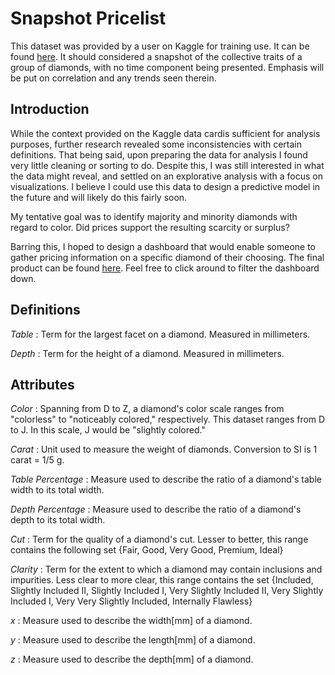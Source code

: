# Snapshot Pricelist

This dataset was provided by a user on Kaggle for training use. It can be found [here](https://www.kaggle.com/datasets/shivam2503/diamonds). 
It should considered a snapshot of the collective traits of a group of diamonds, with no time component being presented. 
Emphasis will be put on correlation and any trends seen therein. 

## Introduction 

While the context provided on the Kaggle data cardis sufficient for analysis purposes, further research revealed some inconsistencies with
certain definitions. That being said, upon preparing the data for analysis I found very little cleaning or sorting to do. Despite this, 
I was still interested in what the data might reveal, and settled on an explorative analysis with a focus on visualizations. 
I believe I could use this data to design a predictive model in the future and will likely do this fairly soon. 

My tentative goal was to identify majority and minority diamonds with regard to color. Did prices support the resulting scarcity or surplus? 

Barring this, I hoped to design a dashboard that would enable someone to gather pricing information on a specific diamond of their choosing.
The final product can be found [here](https://public.tableau.com/views/DiamondShoppingDashboard/Dashboard?:language=en-US&:display_count=n&:origin=viz_share_link). Feel free to click around to filter the dashboard down. 

## Definitions

*Table* : Term for the largest facet on a diamond. Measured in millimeters.

*Depth* : Term for the height of a diamond. Measured in millimeters.

## Attributes
*Color* : Spanning from D to Z, a diamond's color scale ranges from "colorless" to "noticeably colored," respectively. This dataset ranges from D to J. In this scale, J would be "slightly colored."

*Carat* : Unit used to measure the weight of diamonds. Conversion to SI is 1 carat = 1/5 g. 

*Table Percentage* : Measure used to describe the ratio of a diamond's table width to its total width. 

*Depth Percentage* : Measure used to describe the ratio of a diamond's depth to its total width. 

*Cut* : Term for the quality of a diamond's cut. Lesser to better, this range contains the following set {Fair, Good, Very Good, Premium, Ideal}

*Clarity* : Term for the extent to which a diamond may contain inclusions and impurities. Less clear to more clear, this range contains the set {Included, Slightly Included II, Slightly Included I, Very Slightly Included II, Very Slightly Included I, Very Very Slightly Included, Internally Flawless}

*x* : Measure used to describe the width[mm] of a diamond.

*y* : Measure used to describe the length[mm] of a diamond. 

*z* : Measure used to describe the depth[mm] of a diamond. 




